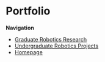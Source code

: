 # Portfolio

**Navigation**
* [Graduate Robotics Research](/md/ubc.md)
* [Undergraduate Robotics Projects](/md/queens.md)
* [Homepage](/README.md)